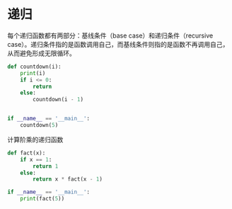 # 递归

每个递归函数都有两部分：基线条件（base case）和递归条件（recursive case）。递归条件指的是函数调用自己，而基线条件则指的是函数不再调用自己，从而避免形成无限循环。

```python
def countdown(i):
    print(i)
    if i <= 0:
        return
    else:
        countdown(i - 1)


if __name__ == '__main__':
    countdown(5)
```

计算阶乘的递归函数

```python
def fact(x):
    if x == 1:
        return 1
    else:
        return x * fact(x - 1)

if __name__ == '__main__':
    print(fact(5))
```

